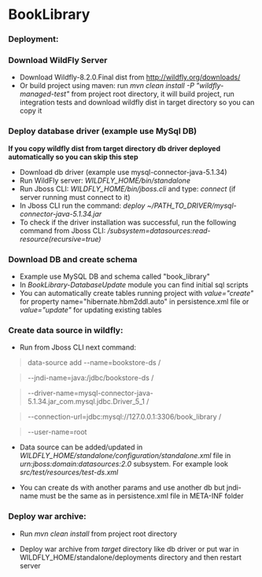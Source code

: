 # BookLibrary
### Deployment:

### Download WildFly Server
- Download Wildfly-8.2.0.Final dist from http://wildfly.org/downloads/
- Or build project using maven: run *mvn clean install -P "wildfly-managed-test"* from project root directory,
it will build project, run integration tests and download wildfly dist in target directory so you can copy it

### Deploy database driver (example use MySql DB)
**If you copy wildfly dist from target directory db driver deployed automatically so you can skip this step**

- Download db driver (example use mysql-connector-java-5.1.34)
- Run WildFly server: *WILDFLY_HOME/bin/standalone*
- Run Jboss CLI: *WILDFLY_HOME/bin/jboss.cli* and type: *connect* (if server running must connect to it)
- In Jboss CLI run the command: *deploy ~/PATH_TO_DRIVER/mysql-connector-java-5.1.34.jar*
- To check if the driver installation was successful, run the following command from Jboss CLI:
    */subsystem=datasources:read-resource(recursive=true)*

### Download DB and create schema
- Example use MySQL DB and schema called "book_library"
- In *BookLibrary-DatabaseUpdate* module you can find initial sql scripts
- You can automatically create tables running project with *value="create"* for property name="hibernate.hbm2ddl.auto"
  in persistence.xml file or *value="update"* for updating existing tables

### Create data source in wildfly:
        
- Run from Jboss CLI next command:

>data-source add --name=bookstore-ds /

>--jndi-name=java:/jdbc/bookstore-ds /

>--driver-name=mysql-connector-java-5.1.34.jar_com.mysql.jdbc.Driver_5_1 /

>--connection-url=jdbc:mysql://127.0.0.1:3306/book_library /

>--user-name=root
        
- Data source can be added/updated in *WILDFLY_HOME/standalone/configuration/standalone.xml* file
  in *urn:jboss:domain:datasources:2.0* subsystem. For example look *src/test/resources/test-ds.xml*

- You can create ds with another params and use another db but jndi-name must be the same as
    in persistence.xml file in META-INF folder

### Deploy war archive:

- Run *mvn clean install* from project root directory

- Deploy war archive from *target* directory like db driver or put war in WILDFLY_HOME/standalone/deployments directory and then restart server
